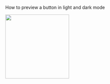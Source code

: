 


How to preview a button in light and dark mode

<img src="https://user-images.githubusercontent.com/44741544/139471810-b2426a2e-84a1-491f-b246-26ecbc625c0a.gif" width="200">

